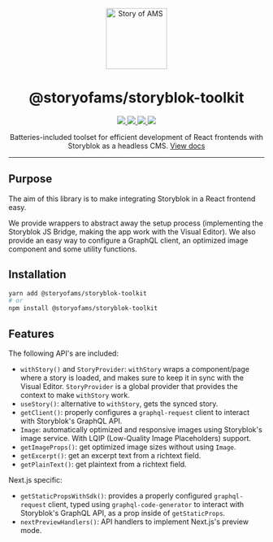 <p align="center">
  <a href="https://storyofams.com/" target="_blank" align="center">
    <img src="https://storyofams.com/public/story-of-ams-logo-small@3x.png" alt="Story of AMS" width="120">
  </a>
  <h1 align="center">@storyofams/storyblok-toolkit</h1>
  <p align="center">
    <a aria-label="releases" href="https://github.com/storyofams/storyblok-toolkit/releases/" target="_blank">
      <img src="https://github.com/storyofams/storyblok-toolkit/workflows/Release/badge.svg">
    </a>
    <a aria-label="npm" href="https://www.npmjs.com/package/@storyofams/storyblok-toolkit" target="_blank">
      <img src="https://img.shields.io/npm/v/@storyofams/storyblok-toolkit">
    </a>
    <a aria-label="codecov" href="https://codecov.io/gh/storyofams/storyblok-toolkit" target="_blank">
      <img src="https://codecov.io/gh/storyofams/storyblok-toolkit/branch/master/graph/badge.svg?token=ZV0YT4HU5H">
    </a>
    <a aria-label="stars" href="https://github.com/storyofams/storyblok-toolkit/stargazers/" target="_blank">
      <img src="https://img.shields.io/github/stars/storyofams/storyblok-toolkit.svg?style=social&label=Star&maxAge=86400" />
    </a>
  </p>
  <p align="center">Batteries-included toolset for efficient development of React frontends with Storyblok as a headless CMS. <a href="https://storyblok-toolkit.vercel.app/" target="_blank">View docs</a></p>
</p>

---

## Purpose

The aim of this library is to make integrating Storyblok in a React frontend easy.

We provide wrappers to abstract away the setup process (implementing the Storyblok JS Bridge, making the app work with the Visual Editor). We also provide an easy way to configure a GraphQL client, an optimized image component and some utility functions.

## Installation

```sh
yarn add @storyofams/storyblok-toolkit
# or
npm install @storyofams/storyblok-toolkit
```

## Features

The following API's are included:

- `withStory()` and `StoryProvider`: `withStory` wraps a component/page where a story is loaded, and makes sure to keep it in sync with the Visual Editor. `StoryProvider` is a global provider that provides the context to make `withStory` work.
- `useStory()`: alternative to `withStory`, gets the synced story.
- `getClient()`: properly configures a `graphql-request` client to interact with Storyblok's GraphQL API.
- `Image`: automatically optimized and responsive images using Storyblok's image service. With LQIP (Low-Quality Image Placeholders) support.
- `getImageProps()`: get optimized image sizes without using `Image`.
- `getExcerpt()`: get an excerpt text from a richtext field.
- `getPlainText()`: get plaintext from a richtext field.

Next.js specific:
- `getStaticPropsWithSdk()`: provides a properly configured `graphql-request` client, typed using `graphql-code-generator` to interact with Storyblok's GraphQL API, as a prop inside of `getStaticProps`.
- `nextPreviewHandlers()`: API handlers to implement Next.js's preview mode.
